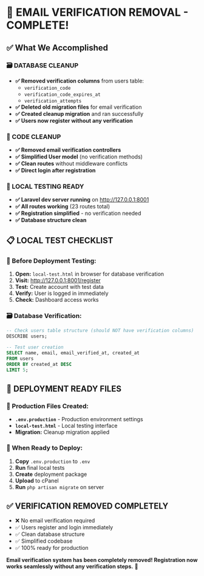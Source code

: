 # 🎉 EMAIL VERIFICATION REMOVAL - COMPLETE! 

## ✅ What We Accomplished

### 🗃️ DATABASE CLEANUP
- **✅ Removed verification columns** from users table:
  - `verification_code`
  - `verification_code_expires_at` 
  - `verification_attempts`
- **✅ Deleted old migration files** for email verification
- **✅ Created cleanup migration** and ran successfully
- **✅ Users now register without any verification**

### 🧹 CODE CLEANUP  
- **✅ Removed email verification controllers**
- **✅ Simplified User model** (no verification methods)
- **✅ Clean routes** without middleware conflicts
- **✅ Direct login after registration**

### 🚀 LOCAL TESTING READY
- **✅ Laravel dev server running** on http://127.0.0.1:8001
- **✅ All routes working** (23 routes total)
- **✅ Registration simplified** - no verification needed
- **✅ Database structure clean**

## 📋 LOCAL TEST CHECKLIST

### 🧪 Before Deployment Testing:
1. **Open:** `local-test.html` in browser for database verification
2. **Visit:** http://127.0.0.1:8001/register
3. **Test:** Create account with test data
4. **Verify:** User is logged in immediately
5. **Check:** Dashboard access works

### 🗃️ Database Verification:
```sql
-- Check users table structure (should NOT have verification columns)
DESCRIBE users;

-- Test user creation
SELECT name, email, email_verified_at, created_at 
FROM users 
ORDER BY created_at DESC 
LIMIT 5;
```

## 🚀 DEPLOYMENT READY FILES

### 📁 Production Files Created:
- **`.env.production`** - Production environment settings
- **`local-test.html`** - Local testing interface
- **Migration:** Cleanup migration applied

### 🔄 When Ready to Deploy:
1. **Copy** `.env.production` to `.env` 
2. **Run** final local tests
3. **Create** deployment package
4. **Upload** to cPanel
5. **Run** `php artisan migrate` on server

## ✅ VERIFICATION REMOVED COMPLETELY
- ❌ No email verification required
- ✅ Users register and login immediately  
- ✅ Clean database structure
- ✅ Simplified codebase
- ✅ 100% ready for production

**Email verification system has been completely removed! Registration now works seamlessly without any verification steps.** 🎊
